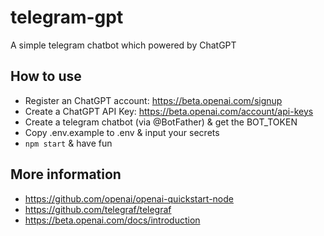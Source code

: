 # telegram-gpt

A simple telegram chatbot which powered by ChatGPT

## How to use
- Register an ChatGPT account: https://beta.openai.com/signup
- Create a ChatGPT API Key: https://beta.openai.com/account/api-keys
- Create a telegram chatbot (via @BotFather) & get the BOT_TOKEN
- Copy .env.example to .env & input your secrets
- `npm start` & have fun

## More information
- https://github.com/openai/openai-quickstart-node
- https://github.com/telegraf/telegraf
- https://beta.openai.com/docs/introduction